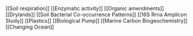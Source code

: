 [[Soil respiration]]
[[Enzymatic activity]]
[[Organic amendments]]
[[Drylands]]
[[Soil Bacterial Co-occurrence Patterns]]
[[16S Rrna Amplicon Study]]
[[Plastics]]
[[Biological Pump]]
[[Marine Carbon Biogeochemistry]]
[[Changing Ocean]]
